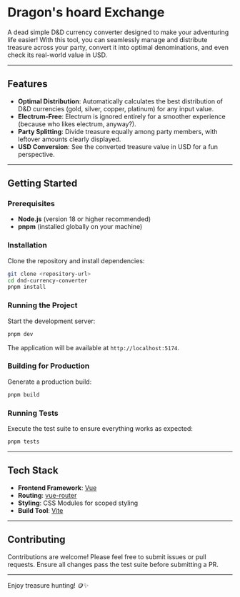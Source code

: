 # Dragon's hoard Exchange

A dead simple D&D currency converter designed to make your adventuring life easier! With this tool, you can seamlessly manage and distribute treasure across your party, convert it into optimal denominations, and even check its real-world value in USD.

---

## Features

- **Optimal Distribution**: Automatically calculates the best distribution of D&D currencies (gold, silver, copper, platinum) for any input value.
- **Electrum-Free**: Electrum is ignored entirely for a smoother experience (because who likes electrum, anyway?).
- **Party Splitting**: Divide treasure equally among party members, with leftover amounts clearly displayed.
- **USD Conversion**: See the converted treasure value in USD for a fun perspective.

---

## Getting Started

### Prerequisites

- **Node.js** (version 18 or higher recommended)
- **pnpm** (installed globally on your machine)

### Installation

Clone the repository and install dependencies:

```bash
git clone <repository-url>
cd dnd-currency-converter
pnpm install
```

### Running the Project

Start the development server:

```bash
pnpm dev
```

The application will be available at `http://localhost:5174`.

### Building for Production

Generate a production build:

```bash
pnpm build
```

### Running Tests

Execute the test suite to ensure everything works as expected:

```bash
pnpm tests
```

---

## Tech Stack

- **Frontend Framework**: [Vue](https://vuejs.org/)
- **Routing**: [vue-router](https://router.vuejs.org/)
- **Styling**: CSS Modules for scoped styling
- **Build Tool**: [Vite](https://vitejs.dev/)

---

## Contributing

Contributions are welcome! Please feel free to submit issues or pull requests. Ensure all changes pass the test suite before submitting a PR.

---

Enjoy treasure hunting! 🪙✨
